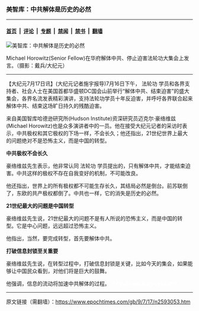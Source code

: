 ### 美智库：中共解体是历史的必然

---

#### [首页](../../../..?n2593053) &nbsp;|&nbsp; [评论](../../../../../epoch-comment?n2593053) &nbsp;|&nbsp; [专题](../../../../../epoch-special?n2593053) &nbsp;|&nbsp; [禁闻](../../../../../epoch-news?n2593053) &nbsp;|&nbsp; [禁书](../../../../../books?n2593053) &nbsp;|&nbsp; [翻墙](https://github.com/gfw-breaker/nogfw/blob/master/README.md?n2593053)


<div><img alt="美智库：中共解体是历史的必然" class="attachment-djy_600_400 size-djy_600_400 wp-post-image" src="https://i.epochtimes.com/assets/uploads/2009/07/90717082653459-399x600.jpg"/>
<div class="caption">
 <p>
  Michael Horowitz(Senior Fellow)在华府解体中共、停止迫害法轮功大集会上发言。（摄影：戴兵/大纪元）
 </p>
</div></div><hr/><div class="post_content" id="artbody" itemprop="articleBody">
 <!-- article content begin -->
 <p>
  【大纪元7月17日讯】(大纪元记者施宇报导)7月16日下午，
  <ok href="https://www.epochtimes.com/gb/tag/%E6%B3%95%E8%BD%AE%E5%8A%9F.html">
   法轮功
  </ok>
  学员和各界支持者、社会人士在美国首都华盛顿DC国会山前举行“解体中共、结束迫害”的盛大集会，各界名流发表精彩演讲，支持法轮功学员十年反迫害，并呼吁各界联合起来解体中共、结束这场旷日持久的残酷迫害。
 </p>
 <p>
  来自美国智库哈德逊研究所(Hudson Institute)资深研究员迈克尔‧豪络维兹(Michael Horowitz)也是众多演讲者中的一员。他在接受大纪元记者的采访时表示，中共极权和其它极权的下场一样，不会长久；他还指出，21世纪世界上最大的问题绝对不是恐怖主义，而是中国的转型。
 </p>
 <p>
  <b>
   中共极权不会长久
  </b>
 </p>
 <p>
  豪络维兹先生表示，他非常认同
  <ok href="https://www.epochtimes.com/gb/tag/%E6%B3%95%E8%BD%AE%E5%8A%9F.html">
   法轮功
  </ok>
  学员提出的，只有解体中共，才能结束迫害。中共这样的极权不存在自我变好的机制，不可能改良。
 </p>
 <p>
  他还指出，世界上的所有极权都不可能生存长久，其结局必然是倒台。前苏联倒了，东欧的共产极权都倒了。中共也一样，它的消失是历史的必然。
 </p>
 <p>
  <b>
   21世纪最大的问题是中国转型
  </b>
 </p>
 <p>
  豪络维兹先生说，21世纪最大的问题不是有人所说的恐怖主义，而是中国的转型。它是中心问题，远远超过恐怖主义。
 </p>
 <p>
  他指出，当然，要完成转型，首先要解体中共。
 </p>
 <p>
  <b>
   打破信息封锁至关重要
  </b>
 </p>
 <p>
  豪络维兹先生说，在转型过程中，打破信息封锁是关键，比如今天的集会，如果能够让中国民众看到，对他们将是巨大的鼓舞。
 </p>
 <p>
  他强调，信息的流动将加速中共解体的过程。
  <font color="#ffffff">
   (http://www.dajiyuan.com)
  </font>
 </p>
 <!-- article content end -->
 <div id="below_article_ad">
 </div>
</div>


---

原文链接（需翻墙）：https://www.epochtimes.com/gb/9/7/17/n2593053.htm